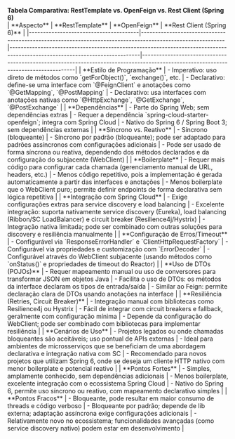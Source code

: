 <section>
  <strong>Tabela Comparativa: RestTemplate vs. OpenFeign vs. Rest Client (Spring 6)</strong>
</section>

<section>
| **Aspecto**                           | **RestTemplate**                                                                                         | **OpenFeign**                                                                                                            | **Rest Client (Spring 6)**                                                                                                  |
|---------------------------------------|-----------------------------------------------------------------------------------------------------------|----------------------------------------------------------------------------------------------------------------------------|------------------------------------------------------------------------------------------------------------------------------------|
| **Estilo de Programação**             | - Imperativo: uso direto de métodos como `getForObject()`, `exchange()`, etc.                             | - Declarativo: define-se uma interface com `@FeignClient` e anotações como `@GetMapping`, `@PostMapping`                    | - Declarativo: usa interfaces com anotações nativas como `@HttpExchange`, `@GetExchange`, `@PostExchange`                        |
| **Dependências**                      | - Parte do Spring Web; sem dependências extras                                                            | - Requer a dependência `spring-cloud-starter-openfeign`; integra com Spring Cloud                                           | - Nativo do Spring 6 / Spring Boot 3; sem dependências externas                                                                   |
| **Síncrono vs. Reativo**              | - Síncrono (bloqueante)                                                                                   | - Síncrono por padrão (bloqueante); pode ser adaptado para padrões assíncronos com configurações adicionais                   | - Pode ser usado de forma síncrona ou reativa, dependendo dos métodos declarados e da configuração do subjacente (WebClient)         |
| **Boilerplate**                       | - Requer mais código para configurar cada chamada (gerenciamento manual de URL, headers, etc.)             | - Menos código repetitivo, pois a implementação é gerada automaticamente a partir das interfaces e anotações               | - Menos boilerplate que o WebClient puro; permite definir endpoints de forma declarativa sem lógica repetitiva                        |
| **Integração com Spring Cloud**       | - Exige configurações extras para service discovery e load balancing                                       | - Excelente integração: suporta nativamente service discovery (Eureka), load balancing (Ribbon/SC LoadBalancer) e circuit breaker (Resilience4j/Hystrix) | - Integração nativa limitada; pode ser combinado com outras soluções para discovery e resiliência manualmente                        |
| **Configuração de Erros/Timeout**     | - Configurável via `ResponseErrorHandler` e `ClientHttpRequestFactory`                                     | - Configurável via propriedades e customização com `ErrorDecoder`                                                          | - Configurável através do WebClient subjacente (usando métodos como `onStatus()` e propriedades de timeout do Reactor)                |
| **Uso de DTOs (POJOs)**               | - Requer mapeamento manual ou uso de conversores para transformar JSON em objetos Java                     | - Facilita o uso de DTOs: os métodos da interface declaram os tipos de entrada/saída                                      | - Similar ao Feign: permite declaração clara de DTOs usando anotações na interface                                                    |
| **Resiliência (Retries, Circuit Breaker)** | - Integração manual com bibliotecas como Resilience4j ou Hystrix                                          | - Fácil de integrar com circuit breakers e fallback, geralmente com configuração mínima                                     | - Depende da configuração do WebClient; pode ser combinado com bibliotecas para implementar resiliência                                |
| **Cenários de Uso**                   | - Projetos legados ou onde chamadas bloqueantes são aceitáveis; uso pontual de APIs externas                | - Ideal para ambientes de microsserviços que se beneficiam de uma abordagem declarativa e integração nativa com SC         | - Recomendado para novos projetos que utilizam Spring 6, onde se deseja um cliente HTTP nativo com menor boilerplate e potencial reativo |
| **Pontos Fortes**                     | - Simples, amplamente conhecido, sem dependências adicionais                                               | - Menos boilerplate, excelente integração com o ecossistema Spring Cloud                                                    | - Nativo do Spring 6, permite uso síncrono ou reativo, com mapeamento declarativo simples                                           |
| **Pontos Fracos**                     | - Bloqueante, pode resultar em maior consumo de threads e código verboso                                   | - Bloqueante por padrão; depende de lib externa; adaptação assíncrona exige configurações adicionais                         | - Relativamente novo no ecossistema; funcionalidades avançadas (como service discovery nativo) podem estar em desenvolvimento         |
</section>